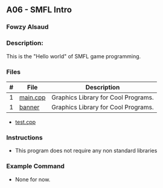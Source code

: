 

## A06 - SMFL Intro
### Fowzy Alsaud

### Description:
This is the "Hello world" of SMFL game programming.

### Files

|   #   | File     | Description                      |
| :---: | -------- | -------------------------------- |
|   1   | [main.cpp](main.cpp)</a> | Graphics Library for Cool Programs. |
|   1   | <a href="banner">banner</a> | Graphics Library for Cool Programs. |
- [test.cpp](test.cpp) 



### Instructions

- This program does not require any non standard libraries

### Example Command

- None for now.
